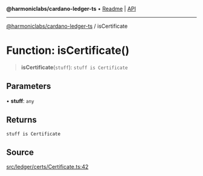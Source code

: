 **@harmoniclabs/cardano-ledger-ts** • [Readme](../README.md) \| [API](../globals.md)

***

[@harmoniclabs/cardano-ledger-ts](../README.md) / isCertificate

# Function: isCertificate()

> **isCertificate**(`stuff`): `stuff is Certificate`

## Parameters

• **stuff**: `any`

## Returns

`stuff is Certificate`

## Source

[src/ledger/certs/Certificate.ts:42](https://github.com/HarmonicLabs/cardano-ledger-ts/blob/d1659b0/src/ledger/certs/Certificate.ts#L42)
